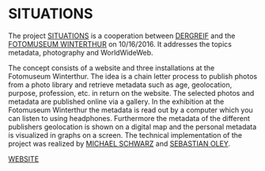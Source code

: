# SITUATIONS

The project [SITUATIONS](http://situations.dergreif-online.de/) is a cooperation between [DERGREIF](http://situations.dergreif-online.de/) and the [FOTOMUSEUM WINTERTHUR](https://www.fotomuseum.ch/de/) on 10/16/2016. It addresses the topics metadata, photography and WorldWideWeb.

The concept consists of a website and three installations at the Fotomuseum Winterthur. The idea is a chain letter process to publish photos from a photo library and retrieve metadata such as age, geolocation, purpose, profession, etc. in return on the website. The selected photos and metadata are published online via a gallery. In the exhibition at the Fotomuseum Winterthur the metadata is read out by a computer which you can listen to using headphones. Furthermore the metadata of the different publishers geolocation is shown on a digital map and the personal metadata is visualized in graphs on a screen. The technical implementation of the project was realized by [MICHAEL SCHWARZ](https://github.com/schwamic) and [SEBASTIAN OLEY](https://github.com/bddy).

[WEBSITE](https://bddy.github.io/situations/)
